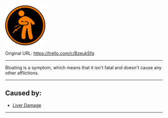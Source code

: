 ![tile017(2).png\|200](./Bloating%20-%20Attachments/6718845db30472d958dd7ab1.png)

Original URL: https://trello.com/c/BzeukSfq

---

Bloating is a symptom, which means that it isn't fatal and doesn't cause any other afflictions.

---

## Caused by:

- [Liver Damage](../Torso/Liver%20Damage.md)

---

